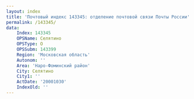 ```yaml
---
layout: index
title: 'Почтовый индекс 143345: отделение почтовой связи Почты России'
permalink: /143345/
data:
    Index: 143345
    OPSName: Селятино
    OPSType: О
    OPSSubm: 143399
    Region: 'Московская область'
    Autonom: ''
    Area: 'Наро-Фоминский район'
    City: Селятино
    City1: ''
    ActDate: '20001030'
    IndexOld: ''
---
```


